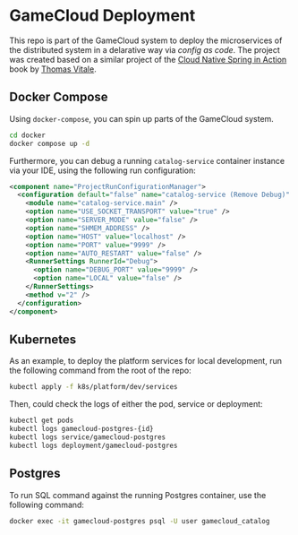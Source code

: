 # GameCloud Deployment

This repo is part of the GameCloud system to deploy the microservices of the distributed system in a delarative way via _config as code_.
The project was created based on a similar project of the
[Cloud Native Spring in Action](https://www.manning.com/books/cloud-native-spring-in-action) book
by [Thomas Vitale](https://www.thomasvitale.com).

## Docker Compose

Using `docker-compose`, you can spin up parts of the GameCloud system.

```bash
cd docker
docker compose up -d
```

Furthermore, you can debug a running `catalog-service` container instance via your IDE, using the following run configuration:

```xml
<component name="ProjectRunConfigurationManager">
  <configuration default="false" name="catalog-service (Remove Debug)" type="Remote">
    <module name="catalog-service.main" />
    <option name="USE_SOCKET_TRANSPORT" value="true" />
    <option name="SERVER_MODE" value="false" />
    <option name="SHMEM_ADDRESS" />
    <option name="HOST" value="localhost" />
    <option name="PORT" value="9999" />
    <option name="AUTO_RESTART" value="false" />
    <RunnerSettings RunnerId="Debug">
      <option name="DEBUG_PORT" value="9999" />
      <option name="LOCAL" value="false" />
    </RunnerSettings>
    <method v="2" />
  </configuration>
</component>
```

## Kubernetes

As an example, to deploy the platform services for local development, run the following command from the root of the repo:

```bash
kubectl apply -f k8s/platform/dev/services
```

Then, could check the logs of either the pod, service or deployment:

```bash
kubectl get pods
kubectl logs gamecloud-postgres-{id}
kubectl logs service/gamecloud-postgres
kubectl logs deployment/gamecloud-postgres
```

## Postgres

To run SQL command against the running Postgres container, use the following command:

```bash
docker exec -it gamecloud-postgres psql -U user gamecloud_catalog
```